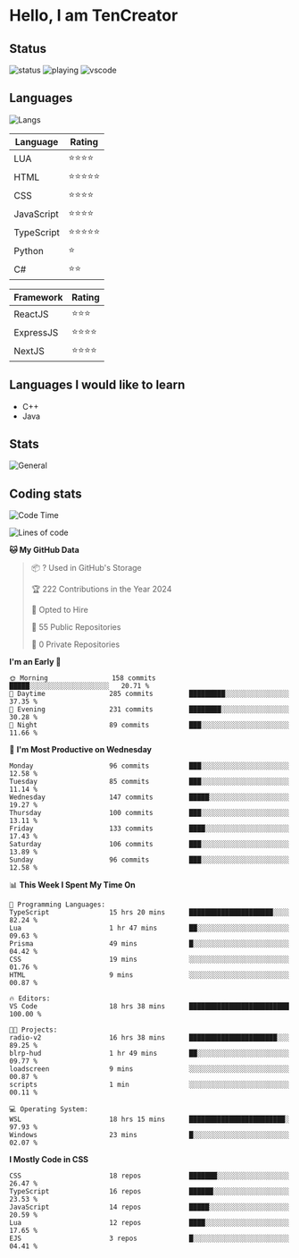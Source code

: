 # Hello, I am TenCreator

## Status
![status](https://api.statusbadges.me/badge/status/518334475038359555?simple=true&style=for-the-badge)
![playing](https://api.statusbadges.me/badge/playing/518334475038359555?style=for-the-badge)
![vscode](https://api.statusbadges.me/badge/vscode/518334475038359555?style=for-the-badge)

## Languages
![Langs](https://github-readme-stats.vercel.app/api/top-langs/?username=tencreator&layout=compact&theme=radical)


|Language|Rating|
|--------|------|
|LUA|⭐️⭐️⭐️⭐️|
|HTML|⭐️⭐️⭐️⭐️⭐️|
|CSS|⭐️⭐️⭐️⭐️|
|JavaScript|⭐️⭐️⭐️⭐️|
|TypeScript|⭐️⭐️⭐️⭐️⭐️|
|Python|⭐️|
|C#|⭐️⭐️ |

|Framework|Rating|
|--------|------|
|ReactJS|⭐️⭐️⭐|
|ExpressJS|⭐️⭐️⭐️⭐️|
|NextJS|⭐️⭐️⭐⭐️|

## Languages I would like to learn
- C++
- Java

## Stats
![General](https://github-readme-stats.vercel.app/api?username=tencreator&show_icons=true&theme=radical)

## Coding stats

<!--START_SECTION:waka-->
![Code Time](http://img.shields.io/badge/Code%20Time-238%20hrs%2030%20mins-blue)

![Lines of code](https://img.shields.io/badge/From%20Hello%20World%20I%27ve%20Written-1.3%20million%20lines%20of%20code-blue)

**🐱 My GitHub Data** 

> 📦 ? Used in GitHub's Storage 
 > 
> 🏆 222 Contributions in the Year 2024
 > 
> 💼 Opted to Hire
 > 
> 📜 55 Public Repositories 
 > 
> 🔑 0 Private Repositories 
 > 
**I'm an Early 🐤** 

```text
🌞 Morning                158 commits         █████░░░░░░░░░░░░░░░░░░░░   20.71 % 
🌆 Daytime                285 commits         █████████░░░░░░░░░░░░░░░░   37.35 % 
🌃 Evening                231 commits         ████████░░░░░░░░░░░░░░░░░   30.28 % 
🌙 Night                  89 commits          ███░░░░░░░░░░░░░░░░░░░░░░   11.66 % 
```
📅 **I'm Most Productive on Wednesday** 

```text
Monday                   96 commits          ███░░░░░░░░░░░░░░░░░░░░░░   12.58 % 
Tuesday                  85 commits          ███░░░░░░░░░░░░░░░░░░░░░░   11.14 % 
Wednesday                147 commits         █████░░░░░░░░░░░░░░░░░░░░   19.27 % 
Thursday                 100 commits         ███░░░░░░░░░░░░░░░░░░░░░░   13.11 % 
Friday                   133 commits         ████░░░░░░░░░░░░░░░░░░░░░   17.43 % 
Saturday                 106 commits         ███░░░░░░░░░░░░░░░░░░░░░░   13.89 % 
Sunday                   96 commits          ███░░░░░░░░░░░░░░░░░░░░░░   12.58 % 
```


📊 **This Week I Spent My Time On** 

```text
💬 Programming Languages: 
TypeScript               15 hrs 20 mins      █████████████████████░░░░   82.24 % 
Lua                      1 hr 47 mins        ██░░░░░░░░░░░░░░░░░░░░░░░   09.63 % 
Prisma                   49 mins             █░░░░░░░░░░░░░░░░░░░░░░░░   04.42 % 
CSS                      19 mins             ░░░░░░░░░░░░░░░░░░░░░░░░░   01.76 % 
HTML                     9 mins              ░░░░░░░░░░░░░░░░░░░░░░░░░   00.87 % 

🔥 Editors: 
VS Code                  18 hrs 38 mins      █████████████████████████   100.00 % 

🐱‍💻 Projects: 
radio-v2                 16 hrs 38 mins      ██████████████████████░░░   89.25 % 
blrp-hud                 1 hr 49 mins        ██░░░░░░░░░░░░░░░░░░░░░░░   09.77 % 
loadscreen               9 mins              ░░░░░░░░░░░░░░░░░░░░░░░░░   00.87 % 
scripts                  1 min               ░░░░░░░░░░░░░░░░░░░░░░░░░   00.11 % 

💻 Operating System: 
WSL                      18 hrs 15 mins      ████████████████████████░   97.93 % 
Windows                  23 mins             █░░░░░░░░░░░░░░░░░░░░░░░░   02.07 % 
```

**I Mostly Code in CSS** 

```text
CSS                      18 repos            ███████░░░░░░░░░░░░░░░░░░   26.47 % 
TypeScript               16 repos            ██████░░░░░░░░░░░░░░░░░░░   23.53 % 
JavaScript               14 repos            █████░░░░░░░░░░░░░░░░░░░░   20.59 % 
Lua                      12 repos            ████░░░░░░░░░░░░░░░░░░░░░   17.65 % 
EJS                      3 repos             █░░░░░░░░░░░░░░░░░░░░░░░░   04.41 % 
```




<!--END_SECTION:waka-->
